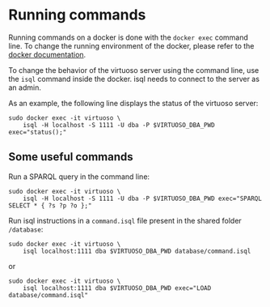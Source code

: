 # Running commands
Running commands on a docker is done with the `docker exec` command line. To change the running environment of the docker, please refer to the [docker documentation](https://docs.docker.com/engine/reference/commandline/exec/).

To change the behavior of the virtuoso server using the command line, use the `isql` command inside the docker.
isql needs to connect to the server as an admin.

As an example, the following line displays the status of the virtuoso server:
```
sudo docker exec -it virtuoso \
    isql -H localhost -S 1111 -U dba -P $VIRTUOSO_DBA_PWD exec="status();"
```

## Some useful commands

Run a SPARQL query in the command line:
```
sudo docker exec -it virtuoso \
    isql -H localhost -S 1111 -U dba -P $VIRTUOSO_DBA_PWD exec="SPARQL SELECT * { ?s ?p ?o };"
```

Run isql instructions in a `command.isql` file present in the shared folder `/database`:
```
sudo docker exec -it virtuoso \
    isql localhost:1111 dba $VIRTUOSO_DBA_PWD database/command.isql
```
or
```
sudo docker exec -it virtuoso \
    isql localhost:1111 dba $VIRTUOSO_DBA_PWD exec="LOAD database/command.isql"
```
